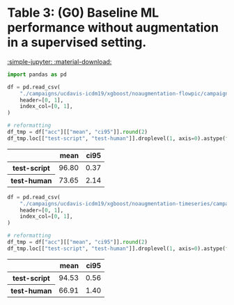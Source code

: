 
<style>
code.outputcode {
    background-color: white;
    border-left: solid 2px #4051b5;
    line-height:normal;
    font-family:Menlo,'DejaVu Sans Mono',consolas,'Courier New',monospace;
}
pre.outputcode {
    background-color: white;
    border-left: solid 2px #4051b5;
    line-height:normal;
    font-family:Menlo,'DejaVu Sans Mono',consolas,'Courier New',monospace;
    padding-left: 15px;
}
.ansi-red-fg {
  color: #e75c58;
}
.ansi-blue-fg {
  color: #208ffb;
}
</style>
# Table 3: (G0) Baseline ML performance without augmentation in a supervised setting.

[:simple-jupyter: :material-download:](/tcbench/papers/imc23/notebooks/table3_xgboost_baseline.ipynb)


```python
import pandas as pd
```

```python
df = pd.read_csv(
    "./campaigns/ucdavis-icdm19/xgboost/noaugmentation-flowpic/campaign_summary/noaugmentation-flowpic/summary_flowpic_dim_32.csv",
    header=[0, 1],
    index_col=[0, 1],
)
```

```python
# reformatting
df_tmp = df["acc"][["mean", "ci95"]].round(2)
df_tmp.loc[["test-script", "test-human"]].droplevel(1, axis=0).astype(float).round(2)
```



<div class="md-typeset__scrollwrap">
<div class="md-typeset__table">
<table>
<thead>
<tr style="text-align: right;">
<th></th>
<th>mean</th>
<th>ci95</th>
</tr>
</thead>
<tbody>
<tr>
<th>test-script</th>
<td>96.80</td>
<td>0.37</td>
</tr>
<tr>
<th>test-human</th>
<td>73.65</td>
<td>2.14</td>
</tr>
</tbody>
</table>
</div>
</div>



```python
df = pd.read_csv(
    "./campaigns/ucdavis-icdm19/xgboost/noaugmentation-timeseries/campaign_summary/noaugmentation-timeseries/summary_max_n_pkts_10.csv",
    header=[0, 1],
    index_col=[0, 1],
)
```

```python
# reformatting
df_tmp = df["acc"][["mean", "ci95"]].round(2)
df_tmp.loc[["test-script", "test-human"]].droplevel(1, axis=0).astype(float).round(2)
```



<div class="md-typeset__scrollwrap">
<div class="md-typeset__table">
<table>
<thead>
<tr style="text-align: right;">
<th></th>
<th>mean</th>
<th>ci95</th>
</tr>
</thead>
<tbody>
<tr>
<th>test-script</th>
<td>94.53</td>
<td>0.56</td>
</tr>
<tr>
<th>test-human</th>
<td>66.91</td>
<td>1.40</td>
</tr>
</tbody>
</table>
</div>
</div>


